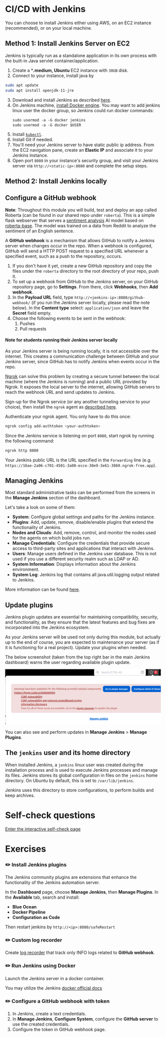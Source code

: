 # CI/CD with Jenkins

You can choose to install Jenkins either using AWS, on an EC2 instance (recommended), or on your local machine. 

## Method 1: Install Jenkins Server on EC2

Jenkins is typically run as a standalone application in its own process with the built-in Java servlet container/application.

1. Create a ***.medium, Ubuntu** EC2 instance with `30GB` disk.
2. Connect to your instance, install java by

```bash
sudo apt update
sudo apt install openjdk-11-jre
```

3. Download and install Jenkins as described [here](https://www.jenkins.io/doc/book/installing/linux/#debianubuntu).
4. On Jenkins machine, [install Docker engine](https://docs.docker.com/engine/install/ubuntu/). You may want to add jenkins linux user the docker group, so Jenkins could run docker commands:
   ```shell
   sudo usermod -a -G docker jenkins
   sudo usermod -a -G docker $USER
   ```
5. Install [`kubectl`](https://kubernetes.io/docs/tasks/tools/install-kubectl-linux/). 
6. Install Git if needed.
7. You'll need your Jenkins server to have static public ip address. From the EC2 navigation pane, create an **Elastic IP** and associate it to your Jenkins instance.
8. Open port `8080` in your instance's security group, and visit your Jenkins server via `http://<static-ip>:8080` and complete the setup steps.

## Method 2: Install Jenkins locally



## Configure a GitHub webhook

**Note**: Throughout this module you will build, test and deploy an app called Roberta (can be found in our shared repo under `roberta`).
This is a simple flask webserver that serves a [sentiment analysis](https://en.wikipedia.org/wiki/Sentiment_analysis) AI model based on [roberta-base](https://huggingface.co/roberta-base).
The model was trained on a data from Reddit to analyze the sentiment of an English sentence. 

A **GitHub webhook** is a mechanism that allows GitHub to notify a Jenkins server when changes occur in the repo. 
When a webhook is configured, GitHub will send a HTTP POST request to a specified URL whenever a specified event, such as a push to the repository, occurs.

1. If you don't have it yet, create a new GitHub repository and copy the files under the `roberta` directory to the root directory of your repo, push it.
2. To set up a webhook from GitHub to the Jenkins server, on your GitHub repository page, go to **Settings**. From there, click **Webhooks**, then **Add webhook**.
3. In the **Payload URL** field, type `http://<jenkins-ip>:8080/github-webhook/` (if you run the Jenkins server locally, please read the note below). In the **Content type** select: `application/json` and leave the **Secret** field empty.
4. Choose the following events to be sent in the webhook:
    1. Pushes
    2. Pull requests

#### Note for students running their Jenkins server locally

As your Jenkins server is being running locally, it is not accessible over the internet. 
This creates a communication challenge between GitHub and your Jenkins server, since GitHub has to notify Jenkins when events occur in the repo.

[Ngrok](https://ngrok.com/) can solve this problem by creating a secure tunnel between the local machine (where the Jenkins is running) and a public URL provided by Ngrok.
It exposes the local server to the internet, allowing GitHub servers to reach the webhook URL and send updates to Jenkins.

Sign-up for the Ngrok service (or any another tunneling service to your choice), then install the `ngrok` agent as [described here](https://ngrok.com/docs/getting-started/#step-2-install-the-ngrok-agent). 

Authenticate your ngrok agent. You only have to do this once:

```bash
ngrok config add-authtoken <your-authtoken>
```

Since the Jenkins service is listening on port `8080`, start ngrok by running the following command:

```bash
ngrok http 8080
```

Your Jenkins public URL is the URL specified in the `Forwarding` line (e.g. `https://16ae-2a06-c701-4501-3a00-ecce-30e9-3e61-3069.ngrok-free.app`).

## Managing Jenkins

Most standard administrative tasks can be performed from the screens in the **Manage Jenkins** section of the dashboard.

Let's take a look on some of them:

- **System**: Configure global settings and paths for the Jenkins instance.
- **Plugins**: Add, update, remove, disable/enable plugins that extend the functionality of Jenkins. 
- **Nodes and Clouds**: Add, remove, control, and monitor the nodes used for the agents on which build jobs run.
- **Manage Credentials**: Configure the credentials that provide secure access to third-party sites and applications that interact with Jenkins.
- **Users**: Manage users defined in the Jenkins user database. This is not used if you use a different security realm such as LDAP or AD.
- **System Information**: Displays information about the Jenkins environment.
- **System Log**: Jenkins log that contains all java.util.logging output related to Jenkins.

More information can be found [here](https://www.jenkins.io/doc/book/managing/).

## Update plugins 

Jenkins plugin updates are essential for maintaining compatibility, security, and functionality, as they ensure that the latest features and bug fixes are incorporated into the Jenkins ecosystem.

As your Jenkins server will be used not only during this module, but actually up to the end of course, 
you are expected to maintenance your server (as if it is functioning for a real project). Update your plugins when needed. 

The below screenshot (taken from the top right bar in the main Jenkins dashboard) warns the user regarding available plugin update.

![](../.img/jenkins_plugin_update.png)

You can also see and perform updates in **Manage Jenkins** > **Manage Plugins**.

## The `jenkins` user and its home directory

When installed Jenkins, a `jenkins` linux user was created during the installation process and is used to execute Jenkins processes and manage its files.
Jenkins stores its global configuration in files on the `jenkins` home directory. On Ubuntu by default, this is set to `/var/lib/jenkins`. 

Jenkins uses this directory to store configurations, to perform builds and keep archives. 

# Self-check questions

[Enter the interactive self-check page](https://alonitac.github.io/UPES-CSDV-3001/multichoice-questions/jenkins_setup.html)

# Exercises 

### :pencil2: Install Jenkins plugins

The Jenkins community plugins are extensions that enhance the functionality of the Jenkins automation server. 

In the **Dashboard** page, choose **Manage Jenkins**, then **Manage Plugins**. In the **Available** tab, search and install:

- **Blue Ocean**
- **Docker Pipeline**
- **Configuration as Code**

Then restart jenkins by `http://<ip>:8080/safeRestart`

### :pencil2: Custom log recorder

Create [log recorder](https://www.jenkins.io/doc/book/system-administration/viewing-logs/#logs-in-jenkins) that track only INFO logs related to **GitHub webhook**. 

### :pencil2: Run Jenkins using Docker

Launch the Jenkins server in a docker container.

You may utilize the Jenkins [docker official docs](https://www.jenkins.io/doc/book/installing/docker/)

### :pencil2: Configure a GitHub webhook with token 

1. In Jenkins, create a text credentials.
2. In **Manage Jenkins**, **Configure System**, configure the **GitHub server** to use the created credentials.
3. Configure the token in GitHub webhook page. 